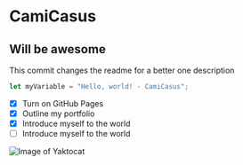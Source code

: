 # CamiCasus
## Will be awesome

This commit changes the readme for a better one description

``` javascript
let myVariable = "Hello, world! - CamiCasus";
```

- [x] Turn on GitHub Pages
- [x] Outline my portfolio
- [x] Introduce myself to the world
- [ ] Introduce myself to the world

![Image of Yaktocat](https://octodex.github.com/images/yaktocat.png)

